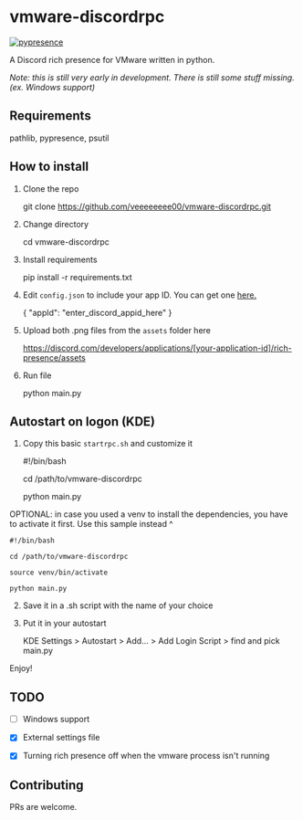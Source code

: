 
  

#  vmware-discordrpc

[![pypresence](https://img.shields.io/badge/using-pypresence-00bb88.svg?style=for-the-badge&logo=discord&logoWidth=20)](https://github.com/qwertyquerty/pypresence)

  

A Discord rich presence for VMware written in python.

  

*Note: this is still very early in development. There is still some stuff missing. (ex. Windows support)*

##  Requirements

  

pathlib, pypresence, psutil

## How to install
1. Clone the repo	

    git clone https://github.com/veeeeeeee00/vmware-discordrpc.git

2. Change directory

    cd vmware-discordrpc

3. Install requirements

    pip install -r requirements.txt

4. Edit  `config.json` to include your app ID. You can get one [here.](https://discord.com/developers/)

    {
    "appId": "enter_discord_appid_here"
    }

5. Upload both .png files from the `assets` folder here

    https://discord.com/developers/applications/[your-application-id]/rich-presence/assets

6. Run file

    python main.py


## Autostart on logon (KDE)

1. Copy this basic `startrpc.sh` and customize it

    #!/bin/bash
    
    cd /path/to/vmware-discordrpc
    
    python main.py

  

OPTIONAL: in case you used a venv to install the dependencies, you have to activate it first. Use this sample instead
^
  

    #!/bin/bash
    
    cd /path/to/vmware-discordrpc
    
    source venv/bin/activate
    
    python main.py

2. Save it in a .sh script with the name of your choice

3. Put it in your autostart

    KDE Settings > Autostart > Add... > Add Login Script > find and pick main.py

  

Enjoy!

  

##  TODO

  

- [ ] Windows support

-  [x] External settings file

-  [x] Turning rich presence off when the vmware process isn't running

##  Contributing

PRs are welcome.

